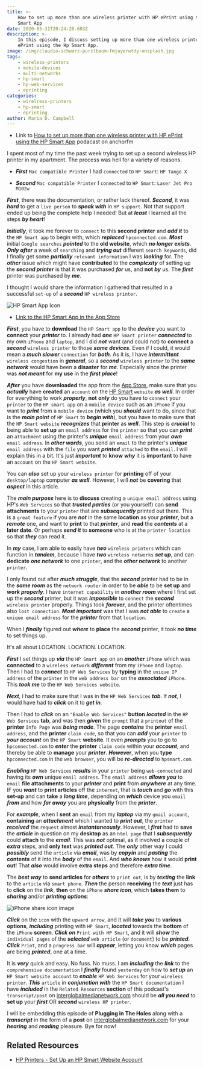 ```yaml
---
title: >-
    How to set up more than one wireless printer with HP ePrint using the HP
    Smart App
date: 2020-05-31T20:24:20.603Z
description: >-
    In this episode, I discuss setting up more than one wireless printer with HP
    ePrint using the Hp Smart App.
image: /img/claudio-schwarz-purzlbaum-fmjayerwtdy-unsplash.jpg
tags:
    - wireless-printers
    - mobile-devices
    - multi-networks
    - hp-smart
    - hp-web-services
    - eprinting
categories:
    - wirelress-printers
    - hp-smart
    - eprinting
author: Maria D. Campbell
---
```


-   Link to
    [How to set up more than one wireless printer with HP ePrint using the HP Smart App](https://anchor.fm/maria-campbell/episodes/How-to-set-up-more-than-one-wireless-printer-with-HP-ePrint-using-the-HP-Smart-App-eeqrpa)
    podacast on anchorfm

I spent most of my time the past week trying to set up a second wireless HP
printer in my apartment. The process was hell for a variety of reasons.

-   **_First_** `Mac compatible Printer` I had `connected` to `HP Smart`:
    `HP Tango X`

-   **_Second_** `Mac compatible Printer` I `connected` to `HP Smart`:
    `Laser Jet Pro M102w`

**_First_**, there was the documentation, or rather lack thereof. **_Second_**,
it was **_hard_** to get a `live person` to **_speak with_** in `HP support`.
Not that support ended up being the complete help I needed! But at **_least_** I
learned all the steps **_by heart_**!

**_Initially_**, it took me forever to `connect` to this **second printer** and
**_add it_** to the `HP Smart app` to begin with, which **_replaced_**
`hpconnected.com`. **_Most_** initial `Google searches` **_pointed_** to the
**old website**, which **_no longer exists_**. **_Only after_** a week of
`searching` and **_trying out_** different `search keywords`, did I finally get
some **_partially_** `relevant information` I was **_looking_** for. The
**_other_** issue which might have **contributed** to the **_complexity_** of
setting up the **_second printer_** is that it was purchased **_for_** us, and
**not** **_by_** us. The **_first_** printer was purchased by **_me_**.

I thought I would share the information I gathered that resulted in a successful
`set-up` of a **_second_** `HP wireless printer`.

![HP Smart App Icon](/img/hp-smart.png)

-   [Link to the HP Smart App in the App Store](https://apps.apple.com/us/app/hp-smart/id469284907)

**_First_**, you have to **download** the `HP Smart app` to the **_device_** you
want to **connect** your **_printer_** to. I already had **_one_**
`HP Smart printer` **_connected_** to my own `iPhone` and `laptop`, and I did
**_not_** want (and could not) to **connect** a **_second_** `wireless printer`
to those **_same devices_**. Even if I could, it would mean a **_much slower_**
`connection` for **_both_**. As it is, I have **_intermittent_**
`wireless congestion` in **_general_**, so a **_second_** `wireless printer` to
the **_same network_** would have been a **disaster** for **_me_**. Especially
since the printer was **_not meant_** for **my use** in the **_first place_**!

**_After_** you have **downloaded** the app from the
[App Store](https://apps.apple.com/us/app/hp-smart/id469284907), make sure that
you **_actually_** have **created** an `account` on the
[HP Smart](https://www.hpsmart.com/us/en) `website` **_as well_**. In order for
everything to work **_properly_**, **not** **_only_** do you have to `connect`
your `printer` to the `HP smart app` on a `mobile device` such as an `iPhone` if
you want to **_print_** from a `mobile device` (which you **_should_** want to
do, since that is the **_main point_** of `HP Smart` to **_begin with_**), but
you have to make sure that the `HP Smart website` **_recognizes_** that
**printer** as **_well_**. This step is **_crucial_** to being able to **set
up** an `email address` for the `printer` so that you can **_print_** an
`attachment` using the printer's **_unique_** `email address` from your
**_own_** `email address`. In **_other words_**, you send an `email` to the
printer's **_unique_** `email address` with the `file` you want **_printed_**
`attached` to the `email`. I will explain this in a bit. It's just
**_important_** to **know** **_why_** it is **important** to have an `account`
on the `HP Smart website`.

You can **_also_** set up your `wireless printer` for **printing** off of your
`desktop/laptop` computer **_as well_**. However, I will **_not_** be
**covering** that **_aspect_** in this article.

The **_main purpose_** here is to **discuss** creating a `unique email address`
using HP's `Web Services` so that **_trusted parties_** (or you yourself) can
**send attachments** to your `printer` that are **_subsequently_** printed out
there. This is a `great feature` if you are **_not_** in the same **location**
as your **_printer_**, but a **_remote_** one, and want to **print** to that
**_printer_**, and **read** the **_contents_** at a **later date**. Or perhaps
**_send it_** to **someone** who is at the `printer location` so that **_they_**
can read it.

In **_my_** case, I am able to easily have **_two_** `wireless printers` which
can function in **_tandem_**, because I have **_two_** `wireless networks`
**_set up_**, and can **dedicate** **_one network_** to one `printer`, and the
**_other network_** to another `printer`.

I only found out after **_much struggle_**, that the **_second_** printer had to
be in the **_same room_** as the `network router` in order to be **_able_** to
be **set up** and **_work properly_**. I have `internet capability` in
**_another room_** where I first set up the **_second_** printer, but it was
**_impossible_** to `connect` the **_second_** `wireless printer` properly.
Things took **_forever_**, and the printer oftentimes also `lost connection`.
**_Most important_** was that I was **_not able_** to `create` a
`unique email address` for the **_printer_** from that `location`.

When I **_finally_** figured out **_where_** to **place** the **_second_**
printer, it took **_no time_** to set things up.

It's all about LOCATION. LOCATION. LOCATION.

**_First_** I set things up **_via_** the `HP Smart app` on an **_another_**
`iPhone` which was **connected** to a `wireless network` **_different_** from my
`iPhone` and `laptop`. Then I had to **_connect_** to `HP Web Services` by
**typing** in the `unique IP address` of the `printer` in the `web address bar`
on the **_associated_** `iPhone`. This **_took me_** to the
`HP Web Services website`.

**_Next_**, I had to make sure that I was in the `HP Web Services` **_tab_**. If
**_not_**, I would have had to **_click_** on it to **_get in_**.

Then I had to **_click_** on an `"Enable Web Services"` **button** **_located_**
in the `HP Web Services` **tab**, and was then **_given_** the `prompt` that a
`printout` of the **printer** `Info Page` was **_being made_**. The page
**_contains_** the **printer** `email address`, and the **printer**
`claim code`, so that you can **_add_** your `printer` to **_your account_** on
the `HP Smart` **website**. It even **_prompts_** you to go to `hpconnected.com`
to **_enter_** the **printer** `claim code` within your **_account_**, and
thereby be able to **manage** your **_printer_**. **_However_**, when you
**type** `hpconnected.com` in the `web browser`, you will be **_re-directed_**
to `hpsmart.com`.

**_Enabling_** `HP Web Services` **_results_** in your `printer` being
`web-connected` and having its **_own_** unique `email address`. The
`email address` **_allows you_** to `email` **file attachments** to your
**_printer_** and **print** from **_anywhere_** at any time. IF you **_want_**
to **print articles** off the `internet`, that is **_touch_** and **_go_** with
this **set-up** and can **take** a **_long time_**, depending on **_which_**
device you `email` **_from_** and how **_far away_** you are **physically** from
the **_printer_**.

For **_example_**, when I **sent** an `email` from my **_laptop_** via my
`gmail account`, **containing** an **_attachment_** which I wanted to **_print
out_**, the `printer` **_received_** the `request` almost **_instantaneously_**.
However, I **_first_** had to **save** the **_article_** in question on my
**desktop** as an `html page` that I **_subsequently_** could **attach** to the
**_email_**. This was **_not_** optimal, as it involved a couple of **_extra_**
steps, and **only text** was **_printed out_**. The **_only_** other way I could
**_possibly_** send the `article` via **_email_**, was by **_copyin_** and
**_pasting_** the **contents** of it into the **_body_** of the `email`. And
**_who knows_** how it would **print out**! That **_also_** would involve
**extra steps** and therefore **_extra time_**.

The **_best way_** to **send articles** for **_others_** to `print out`, is by
**_texting_** the **link** to the `article` via `smart phone`. **_Then_** the
person **receiving** the **_text_** just has to **click** on the **_link_**,
**then** on the `iPhone` **_share icon_**, which **takes them** to **_sharing_**
and/or **_printing options_**:

![iPhone share icon image](/img/img_3680.png)

**_Click_** on the `icon` with the `upward arrow`, and it will **_take you_** to
**various options**, **_including_** printing with `HP Smart`, **_located_**
towards the **bottom** of the `iPhone` **screen**. **_Click on_**
`Print with HP Smart`, and it will **_show_** the `individual pages` of the
**_selected_** `web article` (or `document`) to be **_printed_**. **_Click_**
`Print`, and a `progress bar` will **_appear_**, letting you know **_which_**
pages are being **_printed_**, one at a time.

It is **_very_** quick and easy. No fuss. No muss. I am **_including_** the
**_link_** to the `comprehensive documentation` I **_finally_** found
`yesterday` on how to **_set up_** an `HP Smart website account` to **_enable_**
`HP Web Services` for your `wireless printer`. **_This_** `article` in
**_conjunction with_** the `HP Smart documentation` I have **_included_** in the
`Related Resources` **section** of this podcast's `transcript/post` on
[interglobalmedianetwork.com](https://www.interglobalmedianetwork.com/) should
be **_all you need_** to **set up** your **_first_** OR **_second_**
`wireless HP printer`.

I will be embedding this episode of **Plugging in The Holes** along with a
**_transcript_** in the form of a **post** on
[interglobalmedianetwork.com](https://www.interglobalmedianetwork.com/) for your
**_hearing_** and **_reading_** pleasure. Bye for now!

## Related Resources

-   [HP Printers - Set Up an HP Smart Website Account](https://support.hp.com/au-en/document/c03609576)
